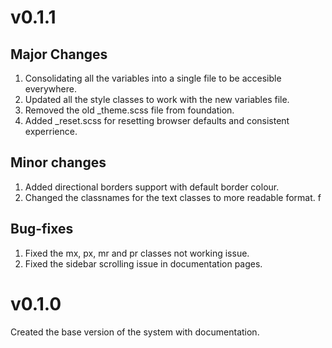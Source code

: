 

# v0.1.1
## Major Changes
1. Consolidating all the variables into a single file to be accesible everywhere.
2. Updated all the style classes to work with the new variables file. 
3. Removed the old _theme.scss file from foundation.
4. Added _reset.scss for resetting browser defaults and consistent experrience.   

## Minor changes
1. Added directional borders support with default border colour.
2. Changed the classnames for the text classes to more readable format. f 

## Bug-fixes
1. Fixed the mx, px, mr and pr classes not working issue. 
2. Fixed the sidebar scrolling issue in documentation pages. 


# v0.1.0
Created the base version of the system with documentation.
